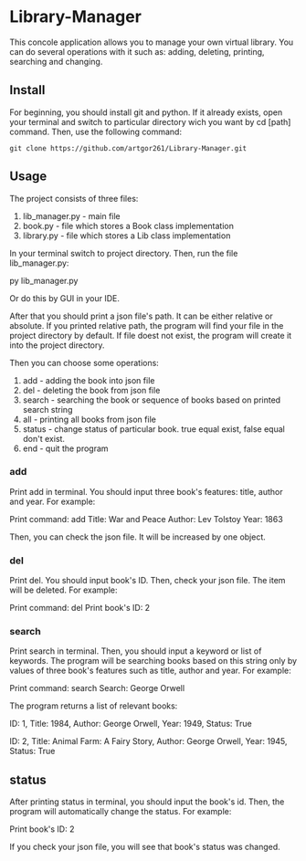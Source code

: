 # Library-Manager

This concole application allows you to manage your own virtual library. You can do several operations with it such as: adding, deleting, printing, searching and changing.

## Install

For beginning, you should install git and python. If it already exists, open your terminal and switch to particular directory wich you want by cd [path] command. Then, use the following command:

`git clone https://github.com/artgor261/Library-Manager.git`

## Usage

The project consists of three files: 

1) lib_manager.py - main file
2) book.py - file which stores a Book class implementation
3) library.py - file which stores a Lib class implementation

In your terminal switch to project directory. Then, run the file lib_manager.py:

py lib_manager.py

Or do this by GUI in your IDE.

After that you should print a json file's path. It can be either relative or absolute. If you printed relative path, the program will find your file in the project directory by default. If file doest not exist, the program will create it into the project directory.

Then you can choose some operations:

1) add - adding the book into json file
2) del - deleting the book from json file
3) search - searching the book or sequence of books based on printed search string
4) all - printing all books from json file
5) status - change status of particular book. true equal exist, false equal don't exist.
6) end - quit the program

### add

Print add in terminal. You should input three book's features: title, author and year. For example:

Print command: add
Title: War and Peace
Author: Lev Tolstoy
Year: 1863

Then, you can check the json file. It will be increased by one object.

### del

Print del. You should input book's ID. Then, check your json file. The item will be deleted. For example:

Print command: del
Print book's ID: 2

### search

Print search in terminal. Then, you should input a keyword or list of keywords. The program will be searching books based on this string only by values of three book's features such as title, author and year. For example:

Print command: search
Search: George Orwell

The program returns a list of relevant books:

ID: 1,
Title: 1984,
Author: George Orwell,
Year: 1949,
Status: True


ID: 2,
Title: Animal Farm: A Fairy Story,
Author: George Orwell,
Year: 1945,
Status: True

## status

After printing status in terminal, you should input the book's id. Then, the program will automatically change the status. For example:

Print book's ID: 2

If you check your json file, you will see that book's status was changed.










